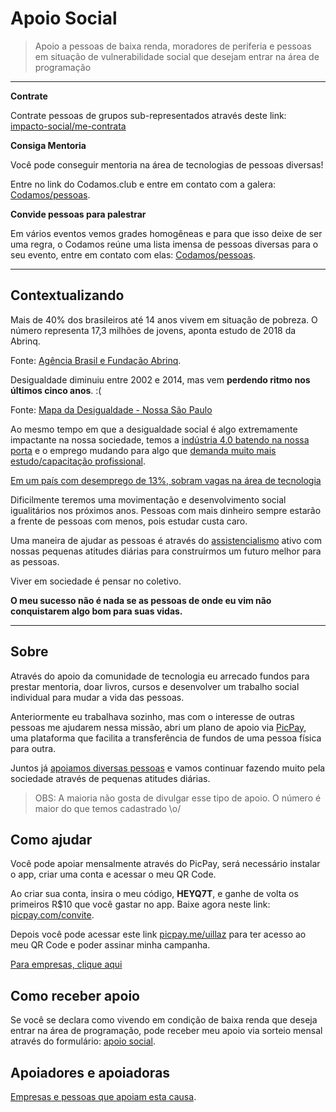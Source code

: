 # Apoio Social

> Apoio a pessoas de baixa renda, moradores de periferia e pessoas em situação de vulnerabilidade social que desejam entrar na área de programação

--- 

**Contrate**

Contrate pessoas de grupos sub-representados através deste link: [impacto-social/me-contrata](./me-contrata.md)

**Consiga Mentoria**

Você pode conseguir mentoria na área de tecnologias de pessoas diversas!

Entre no link do Codamos.club e entre em contato com a galera: [Codamos/pessoas](https://www.codamos.club/pessoas).

**Convide pessoas para palestrar**

Em vários eventos vemos grades homogêneas e para que isso deixe de ser uma regra, o Codamos reúne uma lista imensa de pessoas diversas para o seu evento, entre em contato com elas: [Codamos/pessoas](https://www.codamos.club/pessoas).

---

## Contextualizando

Mais de 40% dos brasileiros até 14 anos vivem em situação de pobreza. O número representa 17,3 milhões de jovens, aponta estudo de 2018 da Abrinq.

Fonte: [Agência Brasil e Fundação Abrinq](https://agenciabrasil.ebc.com.br/direitos-humanos/noticia/2018-04/mais-de-40-dos-brasileiros-ate-14-anos-vivem-em-situacao-de-0).

Desigualdade diminuiu entre 2002 e 2014, mas vem **perdendo ritmo nos últimos cinco anos**. :( 

Fonte: [Mapa da Desigualdade - Nossa São Paulo](https://www.nossasaopaulo.org.br/wp-content/uploads/2019/11/Mapa_Desigualdade_2019_tabelas.pdf)

Ao mesmo tempo em que a desigualdade social é algo extremamente impactante na nossa sociedade, temos a [indústria 4.0 batendo na nossa porta](https://www.michaelpage.com.br/advice/carreira-profissional/pr%C3%B3ximos-passos-em-sua-carreira/ind%C3%BAstria-40-bem-vindo-%C3%A0-4%C2%AA-revolu%C3%A7%C3%A3o) e o emprego mudando para algo que [demanda muito mais estudo/capacitação profissional](https://www.michaelpage.com.br/advice/carreira-profissional/pr%C3%B3ximos-passos-em-sua-carreira/8-caracter%C3%ADsticas-do-mercado-de).

[Em um país com desemprego de 13%, sobram vagas na área de tecnologia](https://www.infomoney.com.br/carreira/em-um-pais-com-desemprego-de-13-sobram-vagas-na-area-de-tecnologia/)

Dificilmente teremos uma movimentação e desenvolvimento social igualitários nos próximos anos. Pessoas com mais dinheiro sempre estarão a frente de pessoas com menos, pois estudar custa caro.

Uma maneira de ajudar as pessoas é através do [assistencialismo](https://pt.wikipedia.org/wiki/Assistencialismo) ativo com nossas pequenas atitudes diárias para construírmos um futuro melhor para as pessoas.

Viver em sociedade é pensar no coletivo.

**O meu sucesso não é nada se as pessoas de onde eu vim não conquistarem algo bom para suas vidas.**

---

## Sobre

Através do apoio da comunidade de tecnologia eu arrecado fundos para prestar mentoria, doar livros, cursos e desenvolver um trabalho social individual para mudar a vida das pessoas.

Anteriormente eu trabalhava sozinho, mas com o interesse de outras pessoas me ajudarem nessa missão, abri um plano de apoio via [PicPay](https://picpay.me/), uma plataforma que facilita a transferência de fundos de uma pessoa física para outra.

Juntos já [apoiamos diversas pessoas](./sponsored.md) e vamos continuar fazendo muito pela sociedade através de pequenas atitudes diárias.

> OBS: A maioria não gosta de divulgar esse tipo de apoio. O número é maior do que temos cadastrado \o/

## Como ajudar

Você pode apoiar mensalmente através do PicPay, será necessário instalar o app, criar uma conta e acessar o meu QR Code.

Ao criar sua conta, insira o meu código, **HEYQ7T**, e ganhe de volta os primeiros R$10 que você gastar no app. Baixe agora neste link: [picpay.com/convite](http://www.picpay.com/convite?!HEYQ7T).

Depois você pode acessar este link [picpay.me/uillaz](https://picpay.me/uillaz) para ter acesso ao meu QR Code e poder assinar minha campanha.

[Para empresas, clique aqui](mailto:w.oliveira542@gmail.com)

## Como receber apoio

Se você se declara como vivendo em condição de baixa renda que deseja entrar na área de programação, pode receber meu apoio via sorteio mensal através do formulário: [apoio social](https://forms.gle/gARZHvB4svLNzrP17).

## Apoiadores e apoiadoras

[Empresas e pessoas que apoiam esta causa](./sponsors.md).
